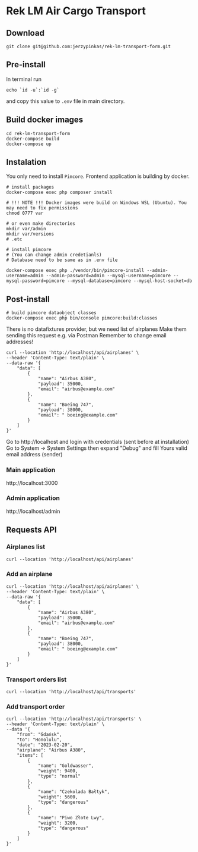 # Rek LM Air Cargo Transport

## Download
```
git clone git@github.com:jerzypinkas/rek-lm-transport-form.git
```

## Pre-install
In terminal run 
```
echo `id -u`:`id -g`
```
and  copy this value to `.env` file in main directory.

## Build docker images
```
cd rek-lm-transport-form
docker-compose build
docker-compose up
```

## Instalation
You only need to install `Pimcore`. Frontend application is building by docker.

```
# install packages
docker-compose exec php composer install

# !!! NOTE !!! Docker images were build on Windows WSL (Ubuntu). You may need to fix permissions
chmod 0777 var

# or even make directories
mkdir var/admin
mkdir var/versions
# .etc

# install pimcore 
# (You can change admin credetianls)
# Database need to be same as in .env file

docker-compose exec php ./vendor/bin/pimcore-install --admin-username=admin --admin-password=admin --mysql-username=pimcore --mysql-password=pimcore --mysql-database=pimcore --mysql-host-socket=db
```

## Post-install
```
# build pimcore dataobject classes
docker-compose exec php bin/console pimcore:build:classes
```

There is no datafixtures provider, but we need list of airplanes
Make them sending this request e.g. via Postman
Remember to change email addresses!
```
curl --location 'http://localhost/api/airplanes' \
--header 'Content-Type: text/plain' \
--data-raw '{
    "data": [
        {
            "name": "Airbus A380",
            "payload": 35000,
            "email": "airbus@example.com"
        },
        {
            "name": "Boeing 747",
            "payload": 38000,
            "email": " boeing@example.com"
        }
    ]
}'
```
Go to http://localhost and login with credentials (sent before at installation)
Go to System -> System Settings then expand "Debug" and fill Yours valid email address (sender)


### Main application
http://localhost:3000

### Admin application
http://localhost/admin

## Requests API

### Airplanes list
```
curl --location 'http://localhost/api/airplanes'
```
### Add an airplane
```
curl --location 'http://localhost/api/airplanes' \
--header 'Content-Type: text/plain' \
--data-raw '{
    "data": [
        {
            "name": "Airbus A380",
            "payload": 35000,
            "email": "airbus@example.com"
        },
        {
            "name": "Boeing 747",
            "payload": 38000,
            "email": " boeing@example.com"
        }
    ]
}'
```
### Transport orders list
```
curl --location 'http://localhost/api/transports'
```
### Add transport order
```
curl --location 'http://localhost/api/transports' \
--header 'Content-Type: text/plain' \
--data '{
    "from": "Gdańsk",
    "to": "Honolulu",
    "date": "2023-02-20",
    "airplane": "Airbus A380",
    "items": [
        {
            "name": "Goldwasser",
            "weight": 9400,
            "type": "normal"
        },
        {
            "name": "Czekolada Bałtyk",
            "weight": 5600,
            "type": "dangerous"
        },
        {
            "name": "Piwo Złote Lwy",
            "weight": 3200,
            "type": "dangerous"
        }
    ]
}'
```